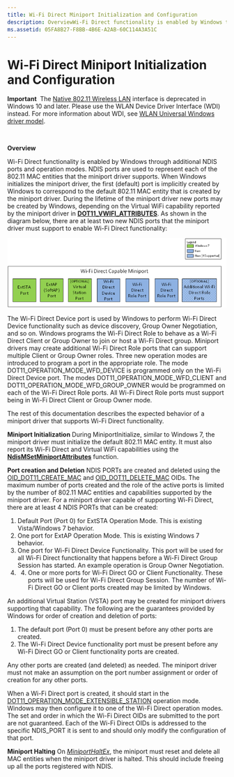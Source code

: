 ```yaml
---
title: Wi-Fi Direct Miniport Initialization and Configuration
description: OverviewWi-Fi Direct functionality is enabled by Windows through additional NDIS ports and operation modes.
ms.assetid: 05FA8B27-F8BB-4B6E-A2AB-60C114A3A51C
---
```


# Wi-Fi Direct Miniport Initialization and Configuration


**Important**  The [Native 802.11 Wireless LAN](native-802-11-wireless-lan4.md) interface is deprecated in Windows 10 and later. Please use the WLAN Device Driver Interface (WDI) instead. For more information about WDI, see [WLAN Universal Windows driver model](wifi-universal-driver-model.md).

 

**Overview**

Wi-Fi Direct functionality is enabled by Windows through additional NDIS ports and operation modes. NDIS ports are used to represent each of the 802.11 MAC entities that the miniport driver supports. When Windows initializes the miniport driver, the first (default) port is implicitly created by Windows to correspond to the default 802.11 MAC entity that is created by the miniport driver. During the lifetime of the miniport driver new ports may be created by Windows, depending on the Virtual WiFi capability reported by the miniport driver in [**DOT11\_VWIFI\_ATTRIBUTES**](https://msdn.microsoft.com/library/windows/hardware/ff548808). As shown in the diagram below, there are at least two new NDIS ports that the miniport driver must support to enable Wi-Fi Direct functionality:

![ndis ports for wi-fi direct functionality in windows 7 and later versions of windows](images/wfd-miniport-initialization-configuration.png)

The Wi-Fi Direct Device port is used by Windows to perform Wi-Fi Direct Device functionality such as device discovery, Group Owner Negotiation, and so on. Windows programs the Wi-Fi Direct Role to behave as a Wi-Fi Direct Client or Group Owner to join or host a Wi-Fi Direct group. Miniport drivers may create additional Wi-Fi Direct Role ports that can support multiple Client or Group Owner roles. Three new operation modes are introduced to program a port in the appropriate role. The mode DOT11\_OPERATION\_MODE\_WFD\_DEVICE is programmed only on the Wi-Fi Direct Device port. The modes DOT11\_OPERATION\_MODE\_WFD\_CLIENT and DOT11\_OPERATION\_MODE\_WFD\_GROUP\_OWNER would be programmed on each of the Wi-Fi Direct Role ports. All Wi-Fi Direct Role ports must support being in Wi-Fi Direct Client or Group Owner mode.

The rest of this documentation describes the expected behavior of a miniport driver that supports Wi-Fi Direct functionality.

**Miniport Initialization**
During MiniportInitialize, similar to Windows 7, the miniport driver must initialize the default 802.11 MAC entity. It must also report its Wi-Fi Direct and Virtual WiFi capabilities using the [**NdisMSetMiniportAttributes**](https://msdn.microsoft.com/library/windows/hardware/ff563672) function.

**Port creation and Deletion**
NDIS PORTs are created and deleted using the [OID\_DOT11\_CREATE\_MAC](https://msdn.microsoft.com/library/windows/hardware/ff569124) and [OID\_DOT11\_DELETE\_MAC](https://msdn.microsoft.com/library/windows/hardware/ff569140) OIDs. The maximum number of ports created and the role of the active ports is limited by the number of 802.11 MAC entities and capabilities supported by the miniport driver. For a miniport driver capable of supporting Wi-Fi Direct, there are at least 4 NDIS PORTs that can be created:

1.  Default Port (Port 0) for ExtSTA Operation Mode. This is existing Vista/Windows 7 behavior.
2.  One port for ExtAP Operation Mode. This is existing Windows 7 behavior.
3.  One port for Wi-Fi Direct Device Functionality. This port will be used for all Wi-Fi Direct functionality that happens before a Wi-Fi Direct Group Session has started. An example operation is Group Owner Negotiation.
4.  4. One or more ports for Wi-Fi Direct GO or Client Functionality. These ports will be used for Wi-Fi Direct Group Session. The number of Wi-Fi Direct GO or Client ports created may be limited by Windows.

An additional Virtual Station (VSTA) port may be created for miniport drivers supporting that capability. The following are the guarantees provided by Windows for order of creation and deletion of ports:

1.  The default port (Port 0) must be present before any other ports are created.
2.  The Wi-Fi Direct Device functionality port must be present before any Wi-Fi Direct GO or Client functionality ports are created.

Any other ports are created (and deleted) as needed. The miniport driver must not make an assumption on the port number assignment or order of creation for any other ports.

When a Wi-Fi Direct port is created, it should start in the [DOT11\_OPERATION\_MODE\_EXTENSIBLE\_STATION](https://msdn.microsoft.com/library/windows/hardware/ff569396) operation mode. Windows may then configure it to one of the Wi-Fi Direct operation modes. The set and order in which the Wi-Fi Direct OIDs are submitted to the port are not guaranteed. Each of the Wi-Fi Direct OIDs is addressed to the specific NDIS\_PORT it is sent to and should only modify the configuration of that port.

**Miniport Halting**
On [*MiniportHaltEx*](https://msdn.microsoft.com/library/windows/hardware/ff559388), the miniport must reset and delete all MAC entities when the miniport driver is halted. This should include freeing up all the ports registered with NDIS.

 

 






